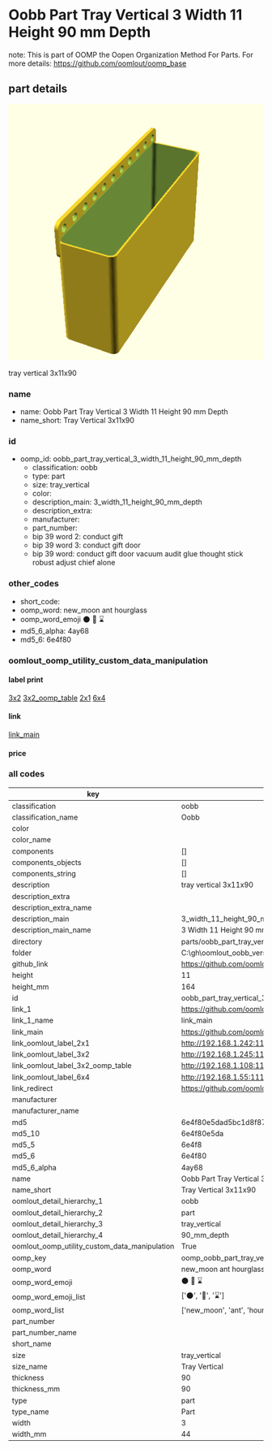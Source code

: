 # Oobb Part Tray Vertical 3 Width 11 Height 90 mm Depth  

note: This is part of OOMP the Oopen Organization Method For Parts. For more details: https://github.com/oomlout/oomp_base

##  part details
  

[![](3dpr.png)](3dpr.png)

tray vertical 3x11x90



### name
* name: Oobb Part Tray Vertical 3 Width 11 Height 90 mm Depth
* name_short: Tray Vertical 3x11x90 
### id
* oomp_id: oobb_part_tray_vertical_3_width_11_height_90_mm_depth
  * classification: oobb
  * type: part
  * size: tray_vertical
  * color: 
  * description_main: 3_width_11_height_90_mm_depth
  * description_extra: 
  * manufacturer: 
  * part_number: 
  * bip 39 word 2: conduct gift
  * bip 39 word 3: conduct gift door
  * bip 39 word: conduct gift door vacuum audit glue thought stick robust adjust chief alone

### other_codes
* short_code: 
* oomp_word: new_moon ant hourglass
* oomp_word_emoji :new_moon: :ant: :hourglass:
* md5_6_alpha: 4ay68
* md5_6: 6e4f80






### oomlout_oomp_utility_custom_data_manipulation
#### label print
[3x2](http://192.168.1.245:1112/?label=oomp%204ay68)
[3x2_oomp_table](http://192.168.1.108:1112/?label=oomp%204ay68)
[2x1](http://192.168.1.242:1112/?label=oomp%204ay68)
[6x4](http://192.168.1.55:1112/?label=oomp%204ay68)    

#### link

[link_main](https://github.com/oomlout/oomlout_oobb_version_4_generated_parts/tree/main/navigation_oomp/oobb/part/tray_vertical/3_width_11_height_90_mm_depth/part)                              

#### price







### all codes 
| key | value |  
| --- | --- |  
| classification | oobb |  
| classification_name | Oobb |  
| color |  |  
| color_name |  |  
| components | [] |  
| components_objects | [] |  
| components_string | [] |  
| description | tray vertical 3x11x90 |  
| description_extra |  |  
| description_extra_name |  |  
| description_main | 3_width_11_height_90_mm_depth |  
| description_main_name | 3 Width 11 Height 90 mm Depth |  
| directory | parts/oobb_part_tray_vertical_3_width_11_height_90_mm_depth |  
| folder | C:\gh\oomlout_oobb_version_4_generated_parts\parts\oobb_part_tray_vertical_3_width_11_height_90_mm_depth |  
| github_link | https://github.com/oomlout/oomlout_oomp_part_src/tree/main/parts/oobb_part_tray_vertical_3_width_11_height_90_mm_depth |  
| height | 11 |  
| height_mm | 164 |  
| id | oobb_part_tray_vertical_3_width_11_height_90_mm_depth |  
| link_1 | https://github.com/oomlout/oomlout_oobb_version_4_generated_parts/tree/main/navigation_oomp/oobb/part/tray_vertical/3_width_11_height_90_mm_depth/part |  
| link_1_name | link_main |  
| link_main | https://github.com/oomlout/oomlout_oobb_version_4_generated_parts/tree/main/navigation_oomp/oobb/part/tray_vertical/3_width_11_height_90_mm_depth/part |  
| link_oomlout_label_2x1 | http://192.168.1.242:1112/?label=oomp%204ay68 |  
| link_oomlout_label_3x2 | http://192.168.1.245:1112/?label=oomp%204ay68 |  
| link_oomlout_label_3x2_oomp_table | http://192.168.1.108:1112/?label=oomp%204ay68 |  
| link_oomlout_label_6x4 | http://192.168.1.55:1112/?label=oomp%204ay68 |  
| link_redirect | https://github.com/oomlout/oomlout_oobb_version_4_generated_parts/tree/main/parts/oobb_tray_vertical_03_11_90 |  
| manufacturer |  |  
| manufacturer_name |  |  
| md5 | 6e4f80e5dad5bc1d8f878f0882d87176 |  
| md5_10 | 6e4f80e5da |  
| md5_5 | 6e4f8 |  
| md5_6 | 6e4f80 |  
| md5_6_alpha | 4ay68 |  
| name | Oobb Part Tray Vertical 3 Width 11 Height 90 mm Depth |  
| name_short | Tray Vertical 3x11x90  |  
| oomlout_detail_hierarchy_1 | oobb |  
| oomlout_detail_hierarchy_2 | part |  
| oomlout_detail_hierarchy_3 | tray_vertical |  
| oomlout_detail_hierarchy_4 | 90_mm_depth |  
| oomlout_oomp_utility_custom_data_manipulation | True |  
| oomp_key | oomp_oobb_part_tray_vertical_3_width_11_height_90_mm_depth |  
| oomp_word | new_moon ant hourglass |  
| oomp_word_emoji | :new_moon: :ant: :hourglass: |  
| oomp_word_emoji_list | [':new_moon:', ':ant:', ':hourglass:'] |  
| oomp_word_list | ['new_moon', 'ant', 'hourglass'] |  
| part_number |  |  
| part_number_name |  |  
| short_name |  |  
| size | tray_vertical |  
| size_name | Tray Vertical |  
| thickness | 90 |  
| thickness_mm | 90 |  
| type | part |  
| type_name | Part |  
| width | 3 |  
| width_mm | 44 |  
